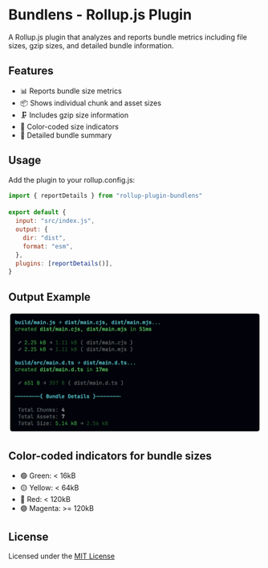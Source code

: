 # Bundlens - Rollup.js Plugin

A Rollup.js plugin that analyzes and reports bundle metrics including file sizes, gzip sizes, and detailed bundle information.

## Features

- 📊 Reports bundle size metrics
- 📦 Shows individual chunk and asset sizes
- 🗜️ Includes gzip size information
- 🎨 Color-coded size indicators
- 📝 Detailed bundle summary

## Usage

Add the plugin to your rollup.config.js:

```js
import { reportDetails } from "rollup-plugin-bundlens"

export default {
  input: "src/index.js",
  output: {
    dir: "dist",
    format: "esm",
  },
  plugins: [reportDetails()],
}
```

## Output Example

![Plugin Output Preview](/metrics-output.webp)

## Color-coded indicators for bundle sizes

- 🟢 Green: < 16kB
- 🟡 Yellow: < 64kB
- 🔴 Red: < 120kB
- 🟣 Magenta: >= 120kB

## License

Licensed under the [MIT License](/LICENSE)
